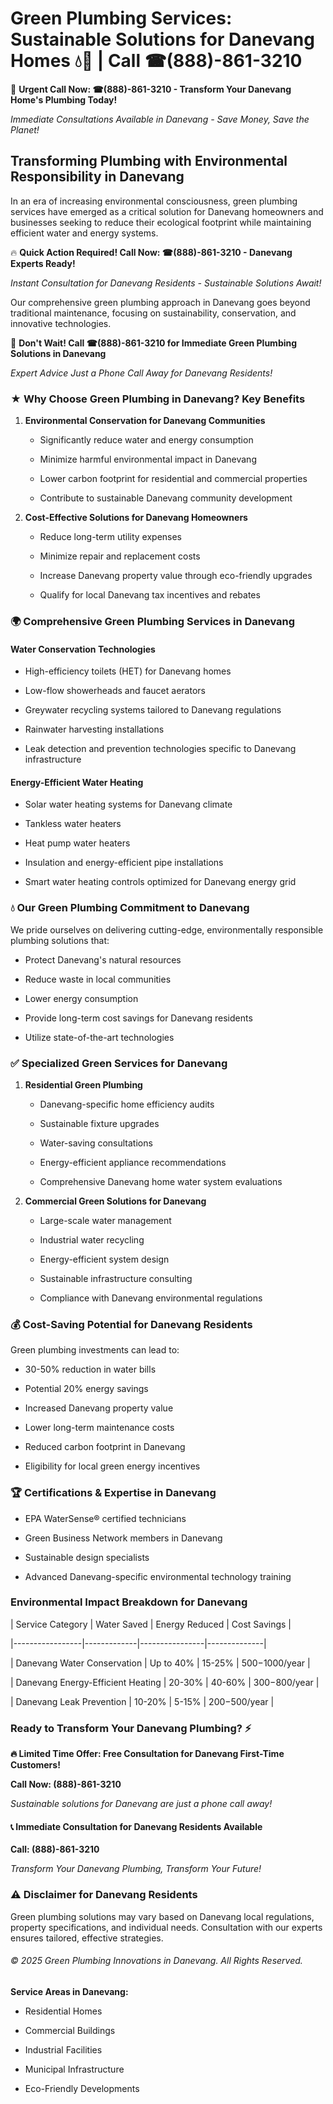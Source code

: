 # Green Plumbing Services: Sustainable Solutions for Danevang Homes 💧🌿 | Call ☎(888)-861-3210

🚨 **Urgent Call Now: ☎(888)-861-3210 - Transform Your Danevang Home's Plumbing Today!**
*Immediate Consultations Available in Danevang - Save Money, Save the Planet!*

## Transforming Plumbing with Environmental Responsibility in Danevang

In an era of increasing environmental consciousness, green plumbing services have emerged as a critical solution for Danevang homeowners and businesses seeking to reduce their ecological footprint while maintaining efficient water and energy systems. 

🔥 **Quick Action Required! Call Now: ☎(888)-861-3210 - Danevang Experts Ready!**
*Instant Consultation for Danevang Residents - Sustainable Solutions Await!*

Our comprehensive green plumbing approach in Danevang goes beyond traditional maintenance, focusing on sustainability, conservation, and innovative technologies.

🚨 **Don't Wait! Call ☎(888)-861-3210 for Immediate Green Plumbing Solutions in Danevang**
*Expert Advice Just a Phone Call Away for Danevang Residents!*

### ★ Why Choose Green Plumbing in Danevang? Key Benefits

1. **Environmental Conservation for Danevang Communities** 
   - Significantly reduce water and energy consumption
   - Minimize harmful environmental impact in Danevang
   - Lower carbon footprint for residential and commercial properties
   - Contribute to sustainable Danevang community development

2. **Cost-Effective Solutions for Danevang Homeowners** 
   - Reduce long-term utility expenses
   - Minimize repair and replacement costs
   - Increase Danevang property value through eco-friendly upgrades
   - Qualify for local Danevang tax incentives and rebates

### 🌍 Comprehensive Green Plumbing Services in Danevang

#### Water Conservation Technologies
- High-efficiency toilets (HET) for Danevang homes
- Low-flow showerheads and faucet aerators
- Greywater recycling systems tailored to Danevang regulations
- Rainwater harvesting installations
- Leak detection and prevention technologies specific to Danevang infrastructure

#### Energy-Efficient Water Heating
- Solar water heating systems for Danevang climate
- Tankless water heaters
- Heat pump water heaters
- Insulation and energy-efficient pipe installations
- Smart water heating controls optimized for Danevang energy grid

### 💧 Our Green Plumbing Commitment to Danevang

We pride ourselves on delivering cutting-edge, environmentally responsible plumbing solutions that:
- Protect Danevang's natural resources
- Reduce waste in local communities
- Lower energy consumption
- Provide long-term cost savings for Danevang residents
- Utilize state-of-the-art technologies

### ✅ Specialized Green Services for Danevang

1. **Residential Green Plumbing**
   - Danevang-specific home efficiency audits
   - Sustainable fixture upgrades
   - Water-saving consultations
   - Energy-efficient appliance recommendations
   - Comprehensive Danevang home water system evaluations

2. **Commercial Green Solutions for Danevang**
   - Large-scale water management
   - Industrial water recycling
   - Energy-efficient system design
   - Sustainable infrastructure consulting
   - Compliance with Danevang environmental regulations

### 💰 Cost-Saving Potential for Danevang Residents

Green plumbing investments can lead to:
- 30-50% reduction in water bills
- Potential 20% energy savings
- Increased Danevang property value
- Lower long-term maintenance costs
- Reduced carbon footprint in Danevang
- Eligibility for local green energy incentives

### 🏆 Certifications & Expertise in Danevang

- EPA WaterSense® certified technicians
- Green Business Network members in Danevang
- Sustainable design specialists
- Advanced Danevang-specific environmental technology training

### Environmental Impact Breakdown for Danevang

| Service Category | Water Saved | Energy Reduced | Cost Savings |
|-----------------|-------------|----------------|--------------|
| Danevang Water Conservation | Up to 40% | 15-25% | $500-$1000/year |
| Danevang Energy-Efficient Heating | 20-30% | 40-60% | $300-$800/year |
| Danevang Leak Prevention | 10-20% | 5-15% | $200-$500/year |

### Ready to Transform Your Danevang Plumbing? ⚡

**🔥 Limited Time Offer: Free Consultation for Danevang First-Time Customers!**

**Call Now: (888)-861-3210**
*Sustainable solutions for Danevang are just a phone call away!*

#### 📞 Immediate Consultation for Danevang Residents Available

**Call: (888)-861-3210**
*Transform Your Danevang Plumbing, Transform Your Future!*

### ⚠️ Disclaimer for Danevang Residents

Green plumbing solutions may vary based on Danevang local regulations, property specifications, and individual needs. Consultation with our experts ensures tailored, effective strategies.

###### © 2025 Green Plumbing Innovations in Danevang. All Rights Reserved.

**Service Areas in Danevang:** 
- Residential Homes
- Commercial Buildings
- Industrial Facilities
- Municipal Infrastructure
- Eco-Friendly Developments